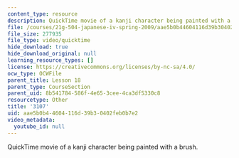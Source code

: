 ```yaml
---
content_type: resource
description: QuickTime movie of a kanji character being painted with a brush.
file: /courses/21g-504-japanese-iv-spring-2009/aae5b0b44604116d39b30402feb0b7e2_3107.mov
file_size: 277935
file_type: video/quicktime
hide_download: true
hide_download_original: null
learning_resource_types: []
license: https://creativecommons.org/licenses/by-nc-sa/4.0/
ocw_type: OCWFile
parent_title: Lesson 18
parent_type: CourseSection
parent_uid: 8b541784-586f-4e65-3cee-4ca3df5330c8
resourcetype: Other
title: '3107'
uid: aae5b0b4-4604-116d-39b3-0402feb0b7e2
video_metadata:
  youtube_id: null
---
```

QuickTime movie of a kanji character being painted with a brush.